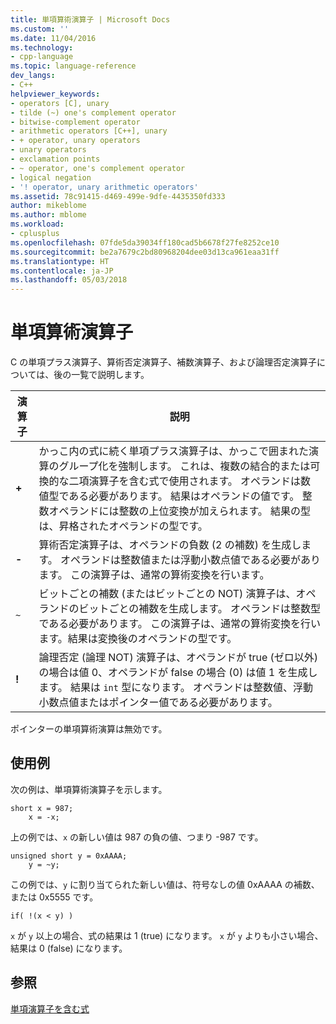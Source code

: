 ```yaml
---
title: 単項算術演算子 | Microsoft Docs
ms.custom: ''
ms.date: 11/04/2016
ms.technology:
- cpp-language
ms.topic: language-reference
dev_langs:
- C++
helpviewer_keywords:
- operators [C], unary
- tilde (~) one's complement operator
- bitwise-complement operator
- arithmetic operators [C++], unary
- + operator, unary operators
- unary operators
- exclamation points
- ~ operator, one's complement operator
- logical negation
- '! operator, unary arithmetic operators'
ms.assetid: 78c91415-d469-499e-9dfe-4435350fd333
author: mikeblome
ms.author: mblome
ms.workload:
- cplusplus
ms.openlocfilehash: 07fde5da39034ff180cad5b6678f27fe8252ce10
ms.sourcegitcommit: be2a7679c2bd80968204dee03d13ca961eaa31ff
ms.translationtype: HT
ms.contentlocale: ja-JP
ms.lasthandoff: 05/03/2018
---
```

# <a name="unary-arithmetic-operators"></a>単項算術演算子
C の単項プラス演算子、算術否定演算子、補数演算子、および論理否定演算子については、後の一覧で説明します。  
  
|演算子|説明|  
|--------------|-----------------|  
|**+**|かっこ内の式に続く単項プラス演算子は、かっこで囲まれた演算のグループ化を強制します。 これは、複数の結合的または可換的な二項演算子を含む式で使用されます。 オペランドは数値型である必要があります。 結果はオペランドの値です。 整数オペランドには整数の上位変換が加えられます。 結果の型は、昇格されたオペランドの型です。|  
|**-**|算術否定演算子は、オペランドの負数 (2 の補数) を生成します。 オペランドは整数値または浮動小数点値である必要があります。 この演算子は、通常の算術変換を行います。|  
|`~`|ビットごとの補数 (またはビットごとの NOT) 演算子は、オペランドのビットごとの補数を生成します。 オペランドは整数型である必要があります。 この演算子は、通常の算術変換を行います。結果は変換後のオペランドの型です。|  
|**!**|論理否定 (論理 NOT) 演算子は、オペランドが true (ゼロ以外) の場合は値 0、オペランドが false の場合 (0) は値 1 を生成します。 結果は `int` 型になります。 オペランドは整数値、浮動小数点値またはポインター値である必要があります。|  
  
 ポインターの単項算術演算は無効です。  
  
## <a name="examples"></a>使用例  
 次の例は、単項算術演算子を示します。  
  
```  
short x = 987;  
    x = -x;  
```  
  
 上の例では、`x` の新しい値は 987 の負の値、つまり -987 です。  
  
```  
unsigned short y = 0xAAAA;  
    y = ~y;  
```  
  
 この例では、`y` に割り当てられた新しい値は、符号なしの値 0xAAAA の補数、または 0x5555 です。  
  
```  
if( !(x < y) )  
```  
  
 `x` が `y` 以上の場合、式の結果は 1 (true) になります。 `x` が `y` よりも小さい場合、結果は 0 (false) になります。  
  
## <a name="see-also"></a>参照  
 [単項演算子を含む式](../cpp/expressions-with-unary-operators.md)